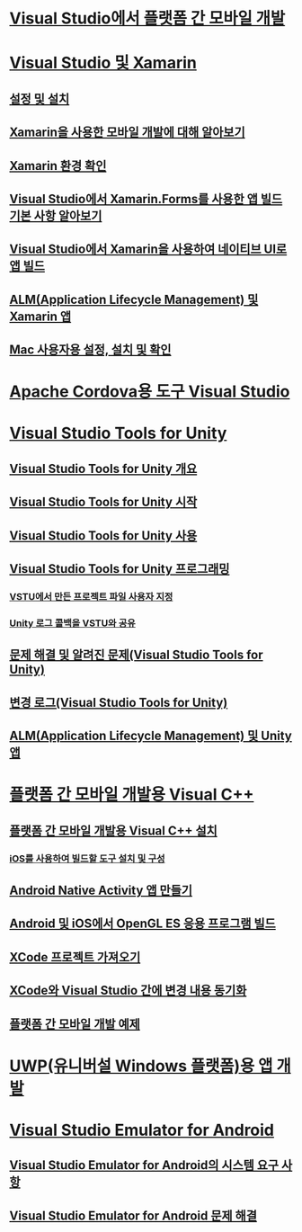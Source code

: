# [Visual Studio에서 플랫폼 간 모바일 개발](cross-platform-mobile-development-in-visual-studio.md)
# [Visual Studio 및 Xamarin](visual-studio-and-xamarin.md)
## [설정 및 설치](setup-and-install.md)
## [Xamarin을 사용한 모바일 개발에 대해 알아보기](learn-about-mobile-development-with-xamarin.md)
## [Xamarin 환경 확인](verify-your-xamarin-environment.md)
## [Visual Studio에서 Xamarin.Forms를 사용한 앱 빌드 기본 사항 알아보기](learn-app-building-basics-with-xamarin-forms-in-visual-studio.md)
## [Visual Studio에서 Xamarin을 사용하여 네이티브 UI로 앱 빌드](build-apps-with-native-ui-using-xamarin-in-visual-studio.md)
## [ALM(Application Lifecycle Management) 및 Xamarin 앱](application-lifecycle-management-alm-with-xamarin-apps.md)
## [Mac 사용자용 설정, 설치 및 확인](setup-install-and-verifications-for-mac-users.md)
# [Apache Cordova용 도구 Visual Studio](visual-studio-tools-for-apache-cordova.md)
# [Visual Studio Tools for Unity](visual-studio-tools-for-unity.md)
## [Visual Studio Tools for Unity 개요](overview-of-visual-studio-tools-for-unity.md)
## [Visual Studio Tools for Unity 시작](getting-started-with-visual-studio-tools-for-unity.md)
## [Visual Studio Tools for Unity 사용](using-visual-studio-tools-for-unity.md)
## [Visual Studio Tools for Unity 프로그래밍](programming-visual-studio-tools-for-unity.md)
### [VSTU에서 만든 프로젝트 파일 사용자 지정](customize-project-files-created-by-vstu.md)
### [Unity 로그 콜백을 VSTU와 공유](share-the-unity-log-callback-with-vstu.md)
## [문제 해결 및 알려진 문제(Visual Studio Tools for Unity)](troubleshooting-and-known-issues-visual-studio-tools-for-unity.md)
## [변경 로그(Visual Studio Tools for Unity)](change-log-visual-studio-tools-for-unity.md)
## [ALM(Application Lifecycle Management) 및 Unity 앱](application-lifecycle-management-alm-with-unity-apps.md)
# [플랫폼 간 모바일 개발용 Visual C++](visual-cpp-for-cross-platform-mobile-development.md)
## [플랫폼 간 모바일 개발용 Visual C++ 설치](install-visual-cpp-for-cross-platform-mobile-development.md)
### [iOS를 사용하여 빌드할 도구 설치 및 구성](install-and-configure-tools-to-build-using-ios.md)
## [Android Native Activity 앱 만들기](create-an-android-native-activity-app.md)
## [Android 및 iOS에서 OpenGL ES 응용 프로그램 빌드](build-an-opengl-es-application-on-android-and-ios.md)
## [XCode 프로젝트 가져오기](import-an-xcode-project.md)
## [XCode와 Visual Studio 간에 변경 내용 동기화](sync-changes-between-xcode-and-visual-studio.md)
## [플랫폼 간 모바일 개발 예제](cross-platform-mobile-development-examples.md)
# [UWP(유니버설 Windows 플랫폼)용 앱 개발](develop-apps-for-the-universal-windows-platform-uwp.md)
# [Visual Studio Emulator for Android](visual-studio-emulator-for-android.md)
## [Visual Studio Emulator for Android의 시스템 요구 사항](system-requirements-for-the-visual-studio-emulator-for-android.md)
## [Visual Studio Emulator for Android 문제 해결](troubleshooting-the-visual-studio-emulator-for-android.md)


<!--HONumber=Feb17_HO4-->


